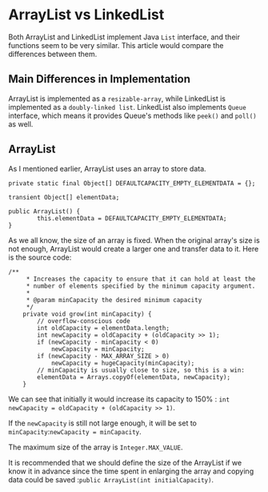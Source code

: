 # ArrayList vs LinkedList

Both ArrayList and LinkedList implement Java `List` interface, and their functions seem to be very similar. This article would compare the differences between them.

## Main Differences in Implementation 

ArrayList is implemented as a `resizable-array`, while LinkedList is implemented as a `doubly-linked list`. LinkedList also implements `Queue` interface, which means it provides Queue's methods like `peek()` and `poll()` as well.

## ArrayList

As I mentioned earlier, ArrayList uses an array to store data.

```
private static final Object[] DEFAULTCAPACITY_EMPTY_ELEMENTDATA = {};

transient Object[] elementData;

public ArrayList() {
        this.elementData = DEFAULTCAPACITY_EMPTY_ELEMENTDATA;
}
```

As we all know, the size of an array is fixed. When the original array's size is not enough, ArrayList would create a larger one and transfer data to it. Here is the source code:

```
/**
     * Increases the capacity to ensure that it can hold at least the
     * number of elements specified by the minimum capacity argument.
     *
     * @param minCapacity the desired minimum capacity
     */
    private void grow(int minCapacity) {
        // overflow-conscious code
        int oldCapacity = elementData.length;
        int newCapacity = oldCapacity + (oldCapacity >> 1);
        if (newCapacity - minCapacity < 0)
            newCapacity = minCapacity;
        if (newCapacity - MAX_ARRAY_SIZE > 0)
            newCapacity = hugeCapacity(minCapacity);
        // minCapacity is usually close to size, so this is a win:
        elementData = Arrays.copyOf(elementData, newCapacity);
    }
```

We can see that initially it would increase its capacity to 150% : `int newCapacity = oldCapacity + (oldCapacity >> 1)`.   

If the `newCapacity` is still not large enough, it will be set to `minCapacity`:`newCapacity = minCapacity`.

The maximum size of the array is `Integer.MAX_VALUE`.   

It is recommended that we should define the size of the ArrayList if we know it in advance since the time spent in enlarging the array and copying data could be saved :`public ArrayList(int initialCapacity)`.
